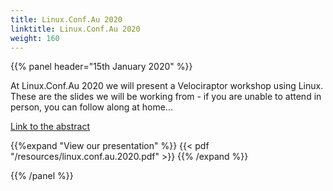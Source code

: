```yaml
---
title: Linux.Conf.Au 2020
linktitle: Linux.Conf.Au 2020
weight: 160
---
```


{{% panel header="15th January 2020" %}}

At Linux.Conf.Au 2020 we will present a Velociraptor workshop using
Linux. These are the slides we will be working from - if you are
unable to attend in person, you can follow along at home...

<p>
<a href="https://linux.conf.au/schedule/presentation/80/">Link to the abstract </a>
<p>

{{%expand "View our presentation" %}}
 {{< pdf "/resources/linux.conf.au.2020.pdf" >}}
{{% /expand %}}

{{% /panel %}}
